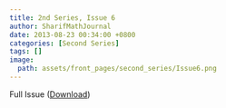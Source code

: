 ```yaml
---
title: 2nd Series, Issue 6
author: SharifMathJournal
date: 2013-08-23 00:34:00 +0800
categories: [Second Series]
tags: []
image:
  path: assets/front_pages/second_series/Issue6.png
---
```


Full Issue ([Download](/assets/archive/secondSeries/2ndSeries_Issue6.pdf))


